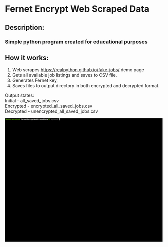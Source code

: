 # Fernet Encrypt Web Scraped Data

## Description:
### Simple python program created for educational purposes

## How it works:
1. Web scrapes https://realpython.github.io/fake-jobs/ demo page
2. Gets all available job listings and saves to CSV file.
3. Generates Fernet key, 
4. Saves files to output directory in both encrypted and decrypted format.

Output states: <br />
Initial - all_saved_jobs.csv <br />
Encrypted - encrypted_all_saved_jobs.csv <br />
Decrypted - unencrypted_all_saved_jobs.csv

![](demo.gif)
